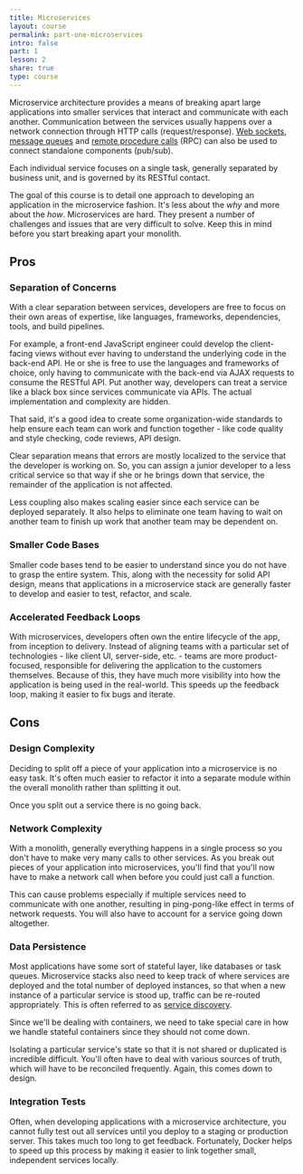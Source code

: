 ```yaml
---
title: Microservices
layout: course
permalink: part-one-microservices
intro: false
part: 1
lesson: 2
share: true
type: course
---
```


Microservice architecture provides a means of breaking apart large applications into smaller services that interact and communicate with each another. Communication between the services usually happens over a network connection through HTTP calls (request/response). [Web sockets](https://en.wikipedia.org/wiki/WebSocket), [message queues](https://en.wikipedia.org/wiki/Message_queue) and [remote procedure calls](https://en.wikipedia.org/wiki/Remote_procedure_call) (RPC) can
also be used to connect standalone components (pub/sub).

Each individual service focuses on a single task, generally separated by business unit, and is governed by its RESTful contact.

The goal of this course is to detail one approach to developing an application in the microservice fashion. It's less about the *why* and more about the *how*. Microservices are hard. They present a number of challenges and issues that are very difficult to solve. Keep this in mind before you start breaking apart your monolith.

## Pros

### Separation of Concerns

With a clear separation between services, developers are free to focus on their own areas of expertise, like languages, frameworks, dependencies, tools, and build pipelines.

For example, a front-end JavaScript engineer could develop the client-facing views without ever having to understand the underlying code in the back-end API. He or she is free to use the languages and frameworks of choice, only having to communicate with the back-end via AJAX requests to consume the RESTful API. Put another way, developers can treat a service like a black box since services communicate via APIs. The actual implementation and complexity are hidden.

That said, it's a good idea to create some organization-wide standards to help ensure each team can work and function together - like code quality and style checking, code reviews, API design.

Clear separation means that errors are mostly localized to the service that the developer is working on. So, you can assign a junior developer to a less critical service so that way if she or he brings down that service, the remainder of the application is not affected.

Less coupling also makes scaling easier since each service can be deployed separately. It also helps to eliminate one team having to wait on another team to finish up work that another team may be dependent on.

### Smaller Code Bases

Smaller code bases tend to be easier to understand since you do not have to grasp the entire system. This, along with the necessity for solid API design, means that applications in a microservice stack are generally faster to develop and easier to test, refactor, and scale.

### Accelerated Feedback Loops

With microservices, developers often own the entire lifecycle of the app, from inception to delivery. Instead of aligning teams with a particular set of technologies - like client UI, server-side, etc. - teams are more product-focused, responsible for delivering the application to the customers themselves. Because of this, they have much more visibility into how the application is being used in the real-world. This speeds up the feedback loop, making it easier to fix bugs and iterate.

## Cons

### Design Complexity

Deciding to split off a piece of your application into a microservice is no easy task. It's often much easier to refactor it into a separate module within the overall monolith rather than splitting it out.

Once you split out a service there is no going back.

### Network Complexity

With a monolith, generally everything happens in a single process so you don't have to make very many calls to other services. As you break out pieces of your application into microservices, you'll find that you'll now have to make a network call when before you could just call a function.

This can cause problems especially if multiple services need to communicate with one another, resulting in ping-pong-like effect in terms of network requests. You will also have to account for a service going down altogether.

### Data Persistence

Most applications have some sort of stateful layer, like databases or task queues. Microservice stacks also need to keep track of where services are deployed and the total number of deployed instances, so that when a new instance of a particular service is stood up, traffic can be re-routed appropriately. This is often referred to as [service discovery](https://en.wikipedia.org/wiki/Service_discovery).  

Since we'll be dealing with containers, we need to take special care in how we handle stateful containers since they should not come down.

Isolating a particular service's state so that it is not shared or duplicated is incredible difficult. You'll often have to deal with various sources of truth, which will have to be reconciled frequently. Again, this comes down to design.

### Integration Tests

Often, when developing applications with a microservice architecture, you cannot fully test out all services until you deploy to a staging or production server. This takes much too long to get feedback. Fortunately, Docker helps to speed up this process by making it easier to link together small, independent services locally.
